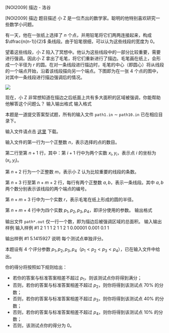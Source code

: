 



[NOI2009] 描边 - 洛谷














[NOI2009] 描边
题目描述
小 Z 是一位杰出的数学家。聪明的他特别喜欢研究一些数学小问题。

有一天，他在一张纸上选择了 $n$ 个点，并用铅笔将它们两两连接起来，构成 $\dfrac{n(n-1)}{2}$ 条线段。由于铅笔很细，可以认为这些线段的宽度为 $0$。

望着这些线段，小 Z 陷入了冥想中。他认为这些线段中的一部分比较重要，需要进行强调。因此小 Z 拿出了毛笔，将它们重新进行了描边。毛笔画在纸上，会形成一个半径为 $r$ 的圆。在对一条线段进行描边时，毛笔的中心（即圆心）将从线段的一个端点开始，沿着该线段描向另一个端点。下图即为在一张 $4$ 个点的图中，对其中一条线段进行描边强调后的情况。

![](https://cdn.luogu.com.cn/upload/image_hosting/h92i5d69.png)

现在，小 Z 非常想知道在描边之后纸面上共有多大面积的区域被强调，你能帮助他解答这个问题么？
输入输出格式
输入格式

本题是一道提交答案型试题，所有的输入文件 `path1.in` $\sim$ `path10.in` 已在相应目录下。

输入文件请点击 [这里](http://pan.baidu.com/s/1gfeLZqz) 下载。

输入文件的第一行为一个正整数 $n$，表示选择的点的数目。

第二行至第 $n+1$ 行，其中：第 $i+1$ 行中为两个实数 $x_i,y_i$，表示点 $i$ 的坐标为 $(x_i,y_i)$。

第 $n+2$ 行为一个正整数 $m$，表示小 Z 认为比较重要的线段的条数。

第 $n+3$ 行至第 $n+m+2$ 行，每行有两个正整数 $a,b$，表示一条线段。其中 $a,b$ 两个数分别表示该线段的两个端点的编号。

第 $n+m+3$ 行中为一个实数 $r$，表示毛笔在纸上形成的圆的半径。

第 $n+m+4$ 行中为四个实数 $p_1,p_2,p_3,p_4$，即评分使用的参数。
输出格式

输出文件 `path*.out` 仅一行一个数，即为描边后被强调区域的总面积。
输入输出样例
输入样例 #1
2
1 1
1 2
1
1 2
1
0.00001 0.001 0.1 1

输出样例 #1
5.1415927
说明
每个测试点单独评分。

本题设有 $4$ 个评分参数 $p_1,p_2,p_3,p_4$（$p_1 \lt p_2 \lt p_3 \lt p_4$），已在输入文件中给出。

你的得分将按照如下规则给出：

- 若你的答案与标准答案相差不超过 $p_1$，则该测试点你将得到满分；
- 否则，若你的答案与标准答案相差不超过 $p_2$，则你将得到该测试点 $70\%$ 的分数；
- 否则，若你的答案与标准答案相差不超过 $p_3$，则你将得到该测试点 $40\%$ 的分数；
- 否则，若你的答案与标准答案相差不超过 $p_4$，则你将得到该测试点 $10\%$ 的分数；
- 否则，该测试点你的得分为 $0$。






